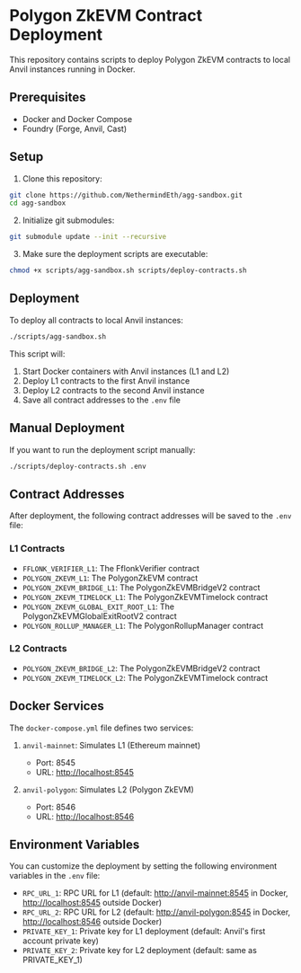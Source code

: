 # Polygon ZkEVM Contract Deployment

This repository contains scripts to deploy Polygon ZkEVM contracts to local Anvil instances running in Docker.

## Prerequisites

- Docker and Docker Compose
- Foundry (Forge, Anvil, Cast)

## Setup

1. Clone this repository:

```bash
git clone https://github.com/NethermindEth/agg-sandbox.git
cd agg-sandbox
```

2. Initialize git submodules:
   
```bash
git submodule update --init --recursive
```

3. Make sure the deployment scripts are executable:

```bash
chmod +x scripts/agg-sandbox.sh scripts/deploy-contracts.sh 
```

## Deployment

To deploy all contracts to local Anvil instances:

```bash
./scripts/agg-sandbox.sh
```

This script will:

1. Start Docker containers with Anvil instances (L1 and L2)
2. Deploy L1 contracts to the first Anvil instance
3. Deploy L2 contracts to the second Anvil instance
4. Save all contract addresses to the `.env` file

## Manual Deployment

If you want to run the deployment script manually:

```bash
./scripts/deploy-contracts.sh .env
```

## Contract Addresses

After deployment, the following contract addresses will be saved to the `.env` file:

### L1 Contracts

- `FFLONK_VERIFIER_L1`: The FflonkVerifier contract
- `POLYGON_ZKEVM_L1`: The PolygonZkEVM contract
- `POLYGON_ZKEVM_BRIDGE_L1`: The PolygonZkEVMBridgeV2 contract
- `POLYGON_ZKEVM_TIMELOCK_L1`: The PolygonZkEVMTimelock contract
- `POLYGON_ZKEVM_GLOBAL_EXIT_ROOT_L1`: The PolygonZkEVMGlobalExitRootV2 contract
- `POLYGON_ROLLUP_MANAGER_L1`: The PolygonRollupManager contract

### L2 Contracts

- `POLYGON_ZKEVM_BRIDGE_L2`: The PolygonZkEVMBridgeV2 contract
- `POLYGON_ZKEVM_TIMELOCK_L2`: The PolygonZkEVMTimelock contract

## Docker Services

The `docker-compose.yml` file defines two services:

1. `anvil-mainnet`: Simulates L1 (Ethereum mainnet)
   - Port: 8545
   - URL: <http://localhost:8545>

2. `anvil-polygon`: Simulates L2 (Polygon ZkEVM)
   - Port: 8546
   - URL: <http://localhost:8546>

## Environment Variables

You can customize the deployment by setting the following environment variables in the `.env` file:

- `RPC_URL_1`: RPC URL for L1 (default: <http://anvil-mainnet:8545> in Docker, <http://localhost:8545> outside Docker)
- `RPC_URL_2`: RPC URL for L2 (default: <http://anvil-polygon:8545> in Docker, <http://localhost:8546> outside Docker)
- `PRIVATE_KEY_1`: Private key for L1 deployment (default: Anvil's first account private key)
- `PRIVATE_KEY_2`: Private key for L2 deployment (default: same as PRIVATE_KEY_1)
